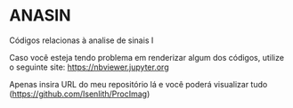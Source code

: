 # ANASIN
Códigos relacionas à analise de sinais I

Caso você esteja tendo problema em renderizar algum dos códigos, utilize o seguinte site: https://nbviewer.jupyter.org

Apenas insira URL do meu repositório lá e você poderá visualizar tudo (https://github.com/Isenlith/ProcImag)
